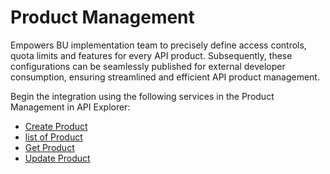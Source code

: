 # Product Management

Empowers BU implementation team to precisely define access controls, quota limits and features for every API product. Subsequently, these configurations can be seamlessly published for external developer consumption, ensuring streamlined and efficient API product management.

Begin the integration using the following services in the Product Management in API Explorer:
* [Create Product](?path=reference/ConsumerManagement/CreatesProduct)
* [list of Product](?path=reference/ConsumerManagement/listProduct)
* [Get Product](?path=reference/ConsumerManagement/GetProduct)
* [Update Product](?path=reference/ConsumerManagement/UpdateProduct)

